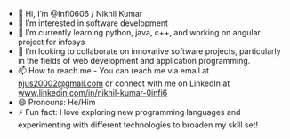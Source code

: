 - 👋 Hi, I’m @Infi0606 / Nikhil Kumar
- 👀 I’m interested in software development 
- 🌱 I’m currently learning python, java, c++, and working on angular project for infosys
- 💞️ I’m looking to collaborate on innovative software projects, particularly in the fields of web development and application programming.
- 📫 How to reach me - You can reach me via email at njus20002@gmail.com or connect with me on LinkedIn at www.linkedin.com/in/nikhil-kumar-0infi6
- 😄 Pronouns: He/Him
- ⚡ Fun fact:  I love exploring new programming languages and experimenting with different technologies to broaden my skill set!
<!---
Infi0606/Infi0606 is a ✨ special ✨ repository because its `README.md` (this file) appears on your GitHub profile.
You can click the Preview link to take a look at your changes.
--->
